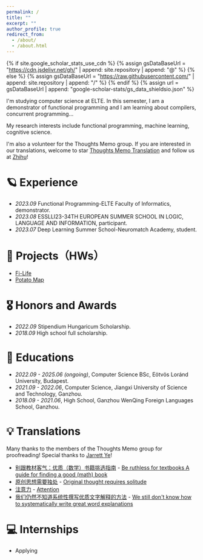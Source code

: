 ```yaml
---
permalink: /
title: ""
excerpt: ""
author_profile: true
redirect_from: 
  - /about/
  - /about.html
---
```


{% if site.google_scholar_stats_use_cdn %}
{% assign gsDataBaseUrl = "https://cdn.jsdelivr.net/gh/" | append: site.repository | append: "@" %}
{% else %}
{% assign gsDataBaseUrl = "https://raw.githubusercontent.com/" | append: site.repository | append: "/" %}
{% endif %}
{% assign url = gsDataBaseUrl | append: "google-scholar-stats/gs_data_shieldsio.json" %}

<span class='anchor' id='about-me'></span>

I'm studying computer science at ELTE. 
In this semester, I am a demonstrator of functional programming and I am learning about compilers, concurrent programming...

My research interests include functional programming, machine learning, cognitive science.

I'm also a volunteer for the Thoughts Memo group. 
If you are interested in our translations, welcome to star [Thoughts Memo Translation](https://github.com/L-M-Sherlock/thoughts-memo-translation) and follow us at [Zhihu](https://www.zhihu.com/people/L.M.Sherlock)!

# 🪐 Experience
- *2023.09* Functional Programming-ELTE Faculty of Informatics, demonstrator. 
- *2023.08* ESSLLI23-34TH EUROPEAN SUMMER SCHOOL IN LOGIC, LANGUAGE AND INFORMATION, participant. 
- *2023.07* Deep Learning Summer School-Neuromatch Academy, student.

# 👾 Projects（HWs）
- [Fi-Life](https://people.inf.elte.hu/s5owd3/Fi-Life/index.html)
- [Potato Map](https://people.inf.elte.hu/s5owd3/Potato-Map/game.html)

# 🎖 Honors and Awards
- *2022.09* Stipendium Hungaricum Scholarship. 
- *2018.09* High school full scholarship. 

# 📖 Educations
- *2022.09 - 2025.06 (ongoing)*, Computer Science BSc, Eötvös Loránd University, Budapest.
- *2021.09 - 2022.06*, Computer Science, Jiangxi University of Science and Technology, Ganzhou.
- *2018.09 - 2021.06*, High School, Ganzhou WenQing Foreign Languages School, Ganzhou. 

# 💡 Translations
Many thanks to the members of the Thoughts Memo group for proofreading! Special thanks to [Jarrett Ye](https://github.com/L-M-Sherlock)!
- [别跟教材客气：优质（数学）书籍挑选指南](https://zhuanlan.zhihu.com/p/619764249) - [Be ruthless for textbooks A guide for finding a good (math) book](https://docs.google.com/document/d/e/2PACX-1vTkqKg5IxCmPbw7JqnAWxoypaYNFH3XJd4UgYw4PufP09zzzW6j3v-CYXZkpD83sVrzygvg7gLbjM_Q/pub)
- [原创思想需要独处](https://zhuanlan.zhihu.com/p/621750727) - [Original thought requires solitude](https://notes.andymatuschak.org/zPLYeEZ1gQRNMFeuBQt6Gmo)
- [注意力](https://zhuanlan.zhihu.com/p/650257646) - [Attention](https://supermemo.guru/wiki/Attention)
- [我们仍然不知道系统性撰写优质文字解释的方法](https://zhuanlan.zhihu.com/p/657707474) - [We still don't know how to systematically write great word explanations](https://wiki.issarice.com/wiki/We_still_don%27t_know_how_to_systematically_write_great_word_explanations)


# 💻 Internships
- Applying

